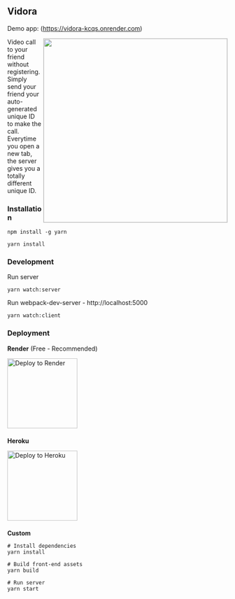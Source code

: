 ## Vidora
Demo app: (https://vidora-kcqs.onrender.com)

<img align="right" width="420" src="https://raw.githubusercontent.com/nguymin4/react-videocall/master/screenshots/1.png"  alt =" " style="border: solid 1px #d4d4d4" />
  
Video call to your friend without registering. 
Simply send your friend your auto-generated unique ID to make the call.  
Everytime you open a new tab, the server gives you a totally different unique ID.

### Installation

```
npm install -g yarn

yarn install
```

### Development

Run server
```
yarn watch:server
```

Run webpack-dev-server - http://localhost:5000
```
yarn watch:client
```


### Deployment

**Render** (Free - Recommended)

<a href="https://render.com/deploy?repo=https://github.com/nguymin4/react-videocall/tree/production" style="display: block; margin-bottom: 20px">
  <img src="https://render.com/images/deploy-to-render-button.svg" alt="Deploy to Render" width="160">
</a>

**Heroku**

<a href="https://render.com/deploy?repo=https://github.com/nguymin4/react-videocall/tree/production" style="display: block; margin-bottom: 20px">
  <img src="https://www.herokucdn.com/deploy/button.svg" alt="Deploy to Heroku" width="160">
</a>

**Custom**
```
# Install dependencies
yarn install

# Build front-end assets
yarn build

# Run server
yarn start
```

